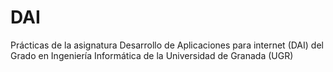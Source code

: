 # DAI
Prácticas de la asignatura Desarrollo de Aplicaciones para internet (DAI) del Grado en Ingeniería Informática de la Universidad de Granada (UGR)